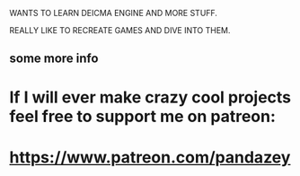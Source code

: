 WANTS TO LEARN DEICMA ENGINE AND MORE STUFF.

REALLY LIKE TO RECREATE GAMES AND DIVE INTO THEM.
## some more info
# If I will ever make crazy cool projects feel free to support me on patreon:
# https://www.patreon.com/pandazey
<!---
racsec/racsec is a ✨ special ✨ repository because its `README.md` (this file) appears on your GitHub profile.
You can click the Preview link to take a look at your changes.
--->

